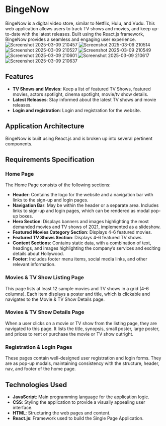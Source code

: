 # BingeNow

BingeNow is a digital video store, similar to Netflix, Hulu, and Vudu. This web application allows users to track TV shows and movies, and keep up-to-date with the latest releases. Built using the React.js framework, BingeNow provides a seamless and engaging user experience.
![Screenshot 2025-03-09 210457](https://github.com/user-attachments/assets/0c5f3d40-4b20-4e58-8f75-c6aab41ae93f)
![Screenshot 2025-03-09 210514](https://github.com/user-attachments/assets/a17aa515-30e1-4f4d-b655-a1ad734c2ccf)
![Screenshot 2025-03-09 210527](https://github.com/user-attachments/assets/332ee3e3-ef48-4554-93cc-56d12db2de55)
![Screenshot 2025-03-09 210549](https://github.com/user-attachments/assets/b0ba7ace-1c1b-4426-8504-c9c64ded9bf1)
![Screenshot 2025-03-09 210601](https://github.com/user-attachments/assets/d295ab81-97d8-4c45-8dcf-77f0b52a2b0e)
![Screenshot 2025-03-09 210617](https://github.com/user-attachments/assets/6505700c-a019-48be-a510-8f2f51ba683b)
![Screenshot 2025-03-09 210637](https://github.com/user-attachments/assets/37c61f95-2e5b-49ec-8f84-3bea1f3ba490)


## Features

- **TV Shows and Movies**: Keep a list of featured TV Shows, featured movies, actors spotlight, cinema spotlight, movie/tv show details.
- **Latest Releases**: Stay informed about the latest TV shows and movie releases.
- **Login and registration**: Login and registration for the website. 

## Application Architecture

BingeNow is built  using React.js and is broken up into several pertinent components.

## Requirements Specification

### Home Page

The Home Page consists of the following sections:

- **Header**: Contains the logo for the website and a navigation bar with links to the sign-up and login pages.
- **Navigation Bar**: May be within the header or a separate area. Includes links to sign-up and login pages, which can be rendered as modal pop-up boxes.
- **Hero Section**: Displays banners and images highlighting the most demanded movies and TV shows of 2021, implemented as a slideshow.
- **Featured Movies Category Section**: Displays 4-6 featured movies.
- **Featured TV Shows Section**: Displays 4-6 featured TV shows.
- **Content Sections**: Contains static data, with a combination of text, headings, and images highlighting the company’s services and exciting details about Hollywood.
- **Footer**: Includes footer menu items, social media links, and other relevant information.

### Movies & TV Show Listing Page

This page lists at least 12 sample movies and TV shows in a grid (4-6 columns). Each item displays a poster and title, which is clickable and navigates to the Movie & TV Show Details page.

### Movies & TV Show Details Page

When a user clicks on a movie or TV show from the listing page, they are navigated to this page. It lists the title, synopsis, small poster, large poster, and prices to rent or purchase the movie or TV show outright.

### Registration & Login Pages

These pages contain well-designed user registration and login forms. They are as pop-up modals, maintaining consistency with the structure, header, nav, and footer of the home page.

## Technologies Used

- **JavaScript**: Main programming language for the application logic.
- **CSS**: Styling the application to provide a visually appealing user interface.
- **HTML**: Structuring the web pages and content.
- **React.js**: Framework used to build the Single Page Application.

